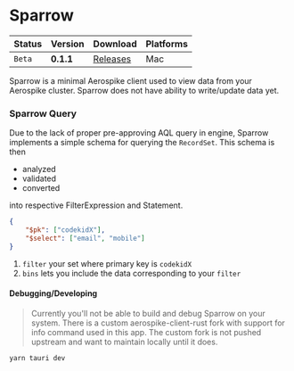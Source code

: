 # Sparrow

|Status| Version | Download | Platforms |
|------|----------|---------|-----------|
| `Beta` | **0.1.1** | [Releases](https://github.com/codekidX/sparrow/releases) | Mac |

Sparrow is a minimal Aerospike client used to view data from your Aerospike
cluster. Sparrow does not have ability to write/update data yet. 


### Sparrow Query

Due to the lack of proper pre-approving AQL query in engine, Sparrow implements
a simple schema for querying the `RecordSet`. This schema is then 
- analyzed
- validated
- converted

into respective FilterExpression and Statement.

```json
{
    "$pk": ["codekidX"],
    "$select": ["email", "mobile"]
}
```

1. `filter` your set where primary key is `codekidX`
2. `bins` lets you include the data corresponding to your `filter`

#### Debugging/Developing

> Currently you'll not be able to build and debug Sparrow on your system.
> There is a custom aerospike-client-rust fork with support for info command
> used in this app. The custom fork is not pushed upstream and want to maintain
> locally until it does.

```bash
yarn tauri dev
```